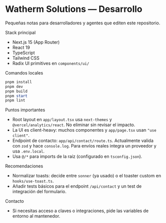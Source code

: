 # Watherm Solutions — Desarrollo

Pequeñas notas para desarrolladores y agentes que editen este repositorio.

Stack principal
- Next.js 15 (App Router)
- React 19
- TypeScript
- Tailwind CSS
- Radix UI primitives en `components/ui/`

Comandos locales

```powershell
pnpm install
pnpm dev
pnpm build
pnpm start
pnpm lint
```

Puntos importantes
- Root layout en `app/layout.tsx` usa `next-themes` y `@vercel/analytics/react`. No eliminar sin revisar el impacto.
- La UI es client-heavy: muchos componentes y `app/page.tsx` usan `"use client"`.
- Endpoint de contacto: `app/api/contact/route.ts`. Actualmente valida con `zod` y hace `console.log`. Para envíos reales integra un proveedor y usa `.env.local`.
- Usa `@/*` para imports de la raíz (configurado en `tsconfig.json`).

Recomendaciones
- Normalizar toasts: decide entre `sonner` (ya usado) o el toaster custom en `hooks/use-toast.ts`.
- Añadir tests básicos para el endpoint `/api/contact` y un test de integración del formulario.

Contacto
- Si necesitas acceso a claves o integraciones, pide las variables de entorno al mantenedor.
